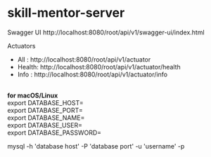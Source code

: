 # skill-mentor-server

Swagger UI
  http://localhost:8080/root/api/v1/swagger-ui/index.html

Actuators
 - All   : http://localhost:8080/root/api/v1/actuator
 - Health: http://localhost:8080/root/api/v1/actuator/health
 - Info  : http://localhost:8080/root/api/v1/actuator/info
<br><br>

**for macOS/Linux<br>**
export DATABASE_HOST=</br>
export DATABASE_PORT=</br>
export DATABASE_NAME=</br>
export DATABASE_USER=</br>
export DATABASE_PASSWORD=

mysql -h 'database host' -P 'database port' -u 'username' -p